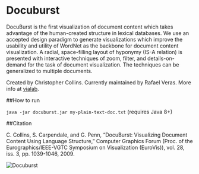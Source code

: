 # Docuburst

DocuBurst is the first visualization of document content which takes advantage of the human-created structure in lexical databases. We use an accepted design paradigm to generate visualizations which improve the usability and utility of WordNet as the backbone for document content visualization. A radial, space-filling layout of hyponymy (IS-A relation) is presented with interactive techniques of zoom, filter, and details-on-demand for the task of document visualization. The techniques can be generalized to multiple documents.

Created by Christopher Collins. Currently maintained by Rafael Veras. More info at [vialab](http://vialab.science.uoit.ca/portfolio/docuburst).

##How to run

`java -jar docuburst.jar my-plain-text-doc.txt` (requires Java 8+)

##Citation

C. Collins, S. Carpendale, and G. Penn, “DocuBurst: Visualizing Document Content Using Language Structure,” Computer Graphics Forum (Proc. of the Eurographics/IEEE-VGTC Symposium on Visualization (EuroVis)), vol. 28, iss. 3, pp. 1039-1046, 2009. 

![Docuburst](http://vialab.science.uoit.ca/wp-content/uploads/2011/12/docuburst_idea_search_pl1.png)


